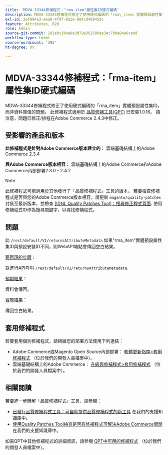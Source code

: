 ```yaml
---
title: 'MDVA-33344修補程式："rma-item"屬性集ID硬式編碼'
description: MDVA-33344修補程式修正了使用硬式編碼的「rma\_item」實體預設屬性集ID，而非資料庫值的問題。 安裝[Quality Patches Tool (QPT)](/help/announcements/adobe-commerce-announcements/magento-quality-patches-released-new-tool-to-self-serve-quality-patches.md) 1.0.16後，即可使用此修補程式。 請注意，問題已修正/排程在Adobe Commerce 2.4.3中修正。
exl-id: 2ef894a3-eea0-4f9f-8d26-984cd408458c
feature: Attributes, B2B
role: Admin
source-git-commit: 1d2e0c1b4a8e3d79a362500ee3ec7bde84a6ce0d
workflow-type: tm+mt
source-wordcount: '385'
ht-degree: 0%

---
```


# MDVA-33344修補程式：「rma-item」屬性集ID硬式編碼

MDVA-33344修補程式修正了使用硬式編碼的「rma\_item」實體預設屬性集ID，而非資料庫值的問題。 此修補程式適用於 [品質修補工具(QPT)](/help/announcements/adobe-commerce-announcements/magento-quality-patches-released-new-tool-to-self-serve-quality-patches.md) 已安裝1.0.16。 請注意，問題已修正/排程在Adobe Commerce 2.4.3中修正。

## 受影響的產品和版本

**此修補程式是針對Adobe Commerce版本建立的：** 雲端基礎結構上的Adobe Commerce 2.3.4

**與Adobe Commerce版本相容：** 雲端基礎結構上的Adobe Commerce和Adobe Commerce內部部署2.3.0 - 2.4.2

>[!NOTE]
>
>此修補程式可能適用於其他發行了「品質修補程式」工具的版本。 若要檢查修補程式是否與您的Adobe Commerce版本相容，請更新 `magento/quality-patches` 封裝至最新版本，並檢查 [[!DNL Quality Patches Tool]：搜尋修正程式頁面](https://devdocs.magento.com/quality-patches/tool.html#patch-grid). 使用修補程式ID作為搜尋關鍵字，以尋找修補程式。

## 問題

此 `/rest/default/V1/returnsAttributeMetadata` 如果&quot;rma\_item&quot;實體預設屬性集ID與預設安裝ID不同，則WebAPI端點會傳回空白結果。

<u>要再現的步驟</u>：

對進行API呼叫 `/rest/default/V1/returnsAttributeMetadata`.

<u>預期結果</u>：

資料會傳回。

<u>實際結果</u>：

傳回空白結果。

## 套用修補程式

若要套用個別修補程式，請根據您的部署方法使用下列連結：

* Adobe Commerce或Magento Open Source內部部署： [軟體更新指南>套用修補程式](https://devdocs.magento.com/guides/v2.4/comp-mgr/patching/mqp.html) （位於我們的開發人員檔案中）。
* 雲端基礎結構上的Adobe Commerce： [升級與修補程式>套用修補程式](https://devdocs.magento.com/cloud/project/project-patch.html) （位於我們的開發人員檔案中）。

## 相關閱讀

若要進一步瞭解「品質修補程式」工具，請參閱：

* [已發行品質修補程式工具：可自助提供品質修補程式的新工具](/help/announcements/adobe-commerce-announcements/magento-quality-patches-released-new-tool-to-self-serve-quality-patches.md) 在我們的支援知識庫中。
* [使用Quality Patches Tool檢查是否有修補程式可解決Adobe Commerce問題](/help/support-tools/patches-available-in-qpt-tool/check-patch-for-magento-issue-with-magento-quality-patches.md) 在我們的支援知識庫中。

如需QPT中其他修補程式的詳細資訊，請參閱 [QPT中可用的修補程式](https://devdocs.magento.com/quality-patches/tool.html#patch-grid) （位於我們的開發人員檔案中）。
